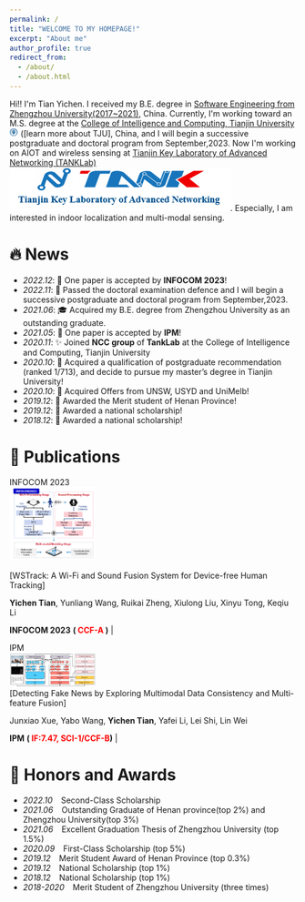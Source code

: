 ```yaml
---
permalink: /
title: "WELCOME TO MY HOMEPAGE!"
excerpt: "About me"
author_profile: true
redirect_from: 
  - /about/
  - /about.html
---
```


Hi!! I'm Tian Yichen. I received my B.E. degree in [Software Engineering from Zhengzhou University(2017~2021)](http://softschool.zzu.edu.cn/), China. Currently, I'm working toward an M.S. degree at the [College of Intelligence and Computing,  Tianjin University](http://cic.tju.edu.cn/)<img src='images/logo_TJU.png' style='width: 1.1em;'> ([learn more about TJU], China, and I will begin a successive postgraduate and doctoral program from September,2023.
Now I'm working on AIOT and wireless sensing at [Tianjin Key Laboratory of Advanced Networking (TANKLab)](http://tj.teacher.360eol.com/teacherBasic/preview?teacherId=12111)<img src='images/logo_tanklab.png' style='width: 3 em;'>. Especially, I am interested in indoor localization and multi-modal sensing. 

# 🔥 News
- *2022.12*: 🎉 One paper is accepted by **INFOCOM 2023**!
- *2022.11*: 🎉 Passed the doctoral examination defence and I will begin a successive postgraduate and doctoral program from September,2023.
- *2021.06*: 🎓 Acquired my B.E. degree from Zhengzhou University as an outstanding graduate.
- *2021.05*: 🎉 One paper is accepted by **IPM**!
- *2020.11*: ✨ Joined **NCC group** of **TankLab** at the College of Intelligence and Computing,  Tianjin University
- *2020.10*: 🎉 Acquired a qualification of postgraduate recommendation (ranked 1/713), and decide to pursue my master’s degree in Tianjin University!
- *2020.10*: 🎉 Acquired Offers from UNSW, USYD and UniMelb!
- *2019.12*: 🎉 Awarded the Merit student of Henan Province!
- *2019.12*: 🏅 Awarded a national scholarship!
- *2018.12*: 🏅 Awarded a national scholarship!


# 📝 Publications

<div class='paper-box'><div class='paper-box-image'><div><div class="badge">INFOCOM 2023</div><img src='images/wstrack.png' alt="sym" width="30%"></div></div>
<div class='paper-box-text' markdown="1">

[WSTrack: A Wi-Fi and Sound Fusion System for Device-free Human Tracking]

**Yichen Tian**, Yunliang Wang, Ruikai Zheng, Xiulong Liu, Xinyu Tong, Keqiu Li

**INFOCOM 2023** **(<font color=red> CCF-A </font>)** | 
</div>
</div>
 
<div class='paper-box'><div class='paper-box-image'><div><div class="badge">IPM</div><img src='images/fakenews.png' alt="sym" width="30%"></div></div>
<div class='paper-box-text' markdown="1">
[Detecting Fake News by Exploring Multimodal Data Consistency and Multi-feature Fusion]
<!--   (https://arxiv.org/pdf/2203.16219.pdf) -->

Junxiao Xue, Yabo Wang, **Yichen Tian**, Yafei Li, Lei Shi, Lin Wei 

**IPM** **(<font color=red> IF:7.47, SCI-1/CCF-B</font>)** |  

</div>
</div>


# 🏅 Honors and Awards
- *2022.10* &ensp; Second-Class Scholarship
- *2021.06* &ensp; Outstanding Graduate of Henan province(top 2%) and Zhengzhou University(top 3%)
- *2021.06* &ensp; Excellent Graduation Thesis of Zhengzhou University (top 1.5%)
- *2020.09* &ensp; First-Class Scholarship (top 5%)
- *2019.12* &ensp; Merit Student Award of Henan Province (top 0.3%)
- *2019.12* &ensp; National Scholarship (top 1%)
- *2018.12* &ensp; National Scholarship (top 1%)
- *2018-2020* &ensp; Merit Student of Zhengzhou University (three times)
